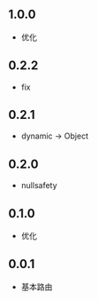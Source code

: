 ## 1.0.0

* 优化

## 0.2.2

* fix

## 0.2.1

* dynamic -> Object

## 0.2.0

* nullsafety

## 0.1.0

* 优化

## 0.0.1

* 基本路由
